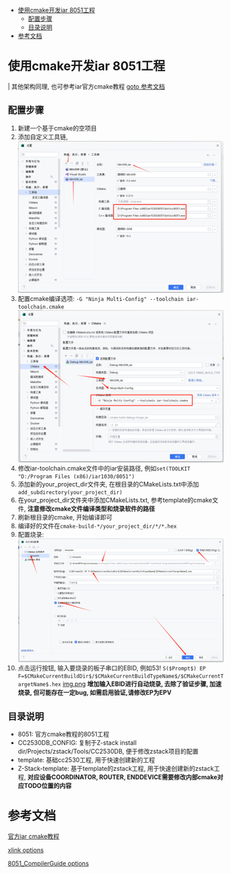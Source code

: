 <!-- TOC -->
* [使用cmake开发iar 8051工程](#使用cmake开发iar-8051工程)
  * [配置步骤](#配置步骤)
  * [目录说明](#目录说明)
* [参考文档](#参考文档)
<!-- TOC -->

# 使用cmake开发iar 8051工程

| 其他架构同理, 也可参考iar官方cmake教程 [goto 参考文档](#参考文档)

## 配置步骤

1. 新建一个基于cmake的空项目
2. 添加自定义工具链, ![img.png](resources/toolchain.png)
3. 配置cmake编译选项: `-G "Ninja Multi-Config" --toolchain iar-toolchain.cmake` ![img_1.png](resources/cmake.png)
4. 修改iar-toolchain.cmake文件中的iar安装路径, 例如`set(TOOLKIT "D:/Program Files (x86)/iar1030/8051")`
5. 添加新的your_project_dir文件夹, 在根目录的CMakeLists.txt中添加`add_subdirectory(your_project_dir)`
6. 在your_project_dir文件夹中添加CMakeLists.txt, 参考template的cmake文件, **注意修改cmake文件编译类型和烧录软件的路径**
7. 刷新根目录的cmake, 开始编译即可
8. 编译好的文件在`cmake-build-*/your_project_dir/*/*.hex`
9. 配置烧录: ![img.png](resources/download%20program.png)
10. 点击运行按钮, 输入要烧录的板子串口的EBID, 例如53! `S($Prompt$) EP F=$CMakeCurrentBuildDir$/$CMakeCurrentBuildTypeName$/$CMakeCurrentTargetName$.hex` [img.png](EBID.png)
  **增加输入EBID进行自动烧录, 去除了验证步骤, 加速烧录, 但可能存在一定bug, 如需启用验证,请修改EP为EPV**
## 目录说明

- 8051: 官方cmake教程的8051工程
- CC2530DB_CONFIG: 复制于Z-stack install dir/Projects/zstack/Tools/CC2530DB, 便于修改zstack项目的配置
- template: 基础cc2530工程, 用于快速创建新的工程
- Z-Stack-template: 基于template的zstack工程, 用于快速创建新的zstack工程,  **对应设备COORDINATOR, ROUTER,
  ENDDEVICE需要修改内部cmake对应TODO位置的内容**

# 参考文档

[官方iar cmake教程](https://github.com/IARSystems/cmake-tutorial/blob/master/README.md)

[xlink options](resources/xlink_ENU.pdf)

[8051_CompilerGuide options](https://wwwfiles.iar.com/8051/webic/doc/EW8051_CompilerGuide.pdf)